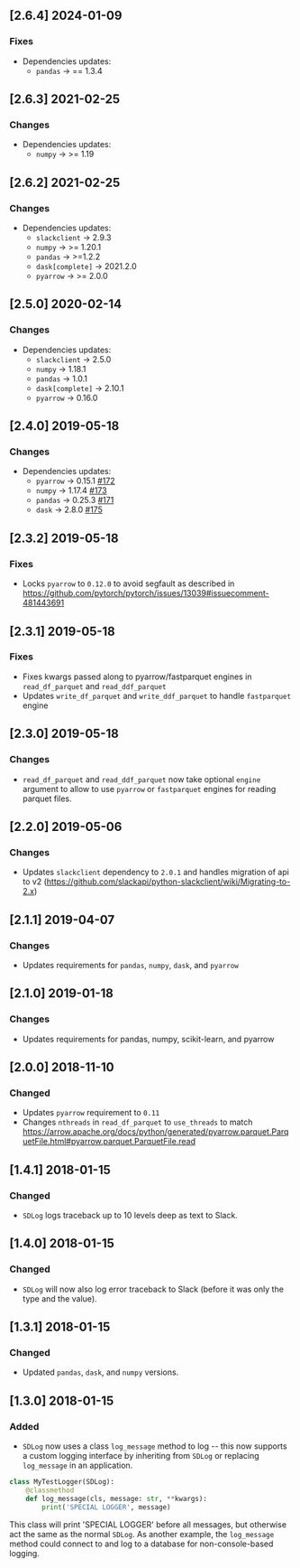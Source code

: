 ## [2.6.4] 2024-01-09
### Fixes
- Dependencies updates:
    - `pandas` -> == 1.3.4
  
## [2.6.3] 2021-02-25
### Changes
- Dependencies updates:
    - `numpy` -> >= 1.19

## [2.6.2] 2021-02-25
### Changes
- Dependencies updates:
    - `slackclient` -> 2.9.3
    - `numpy` -> >= 1.20.1
    - `pandas` -> >=1.2.2
    - `dask[complete]` -> 2021.2.0
    - `pyarrow` -> >= 2.0.0

## [2.5.0] 2020-02-14
### Changes
- Dependencies updates:
    - `slackclient` -> 2.5.0
    - `numpy` -> 1.18.1
    - `pandas` -> 1.0.1
    - `dask[complete]` -> 2.10.1
    - `pyarrow` -> 0.16.0

## [2.4.0] 2019-05-18
### Changes
- Dependencies updates:
    - `pyarrow` -> 0.15.1 [#172](https://github.com/StratoDem/SDUtils/pull/172)
    - `numpy` -> 1.17.4 [#173](https://github.com/StratoDem/SDUtils/pull/173)
    - `pandas` -> 0.25.3 [#171](https://github.com/StratoDem/SDUtils/pull/171)
    - `dask` -> 2.8.0 [#175](https://github.com/StratoDem/SDUtils/pull/175)

## [2.3.2] 2019-05-18
### Fixes
- Locks `pyarrow` to `0.12.0` to avoid segfault as described in https://github.com/pytorch/pytorch/issues/13039#issuecomment-481443691

## [2.3.1] 2019-05-18
### Fixes
- Fixes kwargs passed along to pyarrow/fastparquet engines in `read_df_parquet` and `read_ddf_parquet`
- Updates `write_df_parquet` and `write_ddf_parquet` to handle `fastparquet` engine

## [2.3.0] 2019-05-18
### Changes
- `read_df_parquet` and `read_ddf_parquet` now take optional `engine` argument to allow to use `pyarrow` or `fastparquet` engines for reading parquet files.

## [2.2.0] 2019-05-06
### Changes
- Updates `slackclient` dependency to `2.0.1` and handles migration of api to v2 (https://github.com/slackapi/python-slackclient/wiki/Migrating-to-2.x)

## [2.1.1] 2019-04-07
### Changes
- Updates requirements for `pandas`, `numpy`, `dask`, and `pyarrow`

## [2.1.0] 2019-01-18
### Changes
- Updates requirements for pandas, numpy, scikit-learn, and pyarrow

## [2.0.0] 2018-11-10
### Changed
- Updates `pyarrow` requirement to `0.11`
- Changes `nthreads` in `read_df_parquet` to `use_threads` to match https://arrow.apache.org/docs/python/generated/pyarrow.parquet.ParquetFile.html#pyarrow.parquet.ParquetFile.read

## [1.4.1] 2018-01-15
### Changed
- `SDLog` logs traceback up to 10 levels deep as text to Slack.

## [1.4.0] 2018-01-15
### Changed
- `SDLog` will now also log error traceback to Slack
(before it was only the type and the value).

## [1.3.1] 2018-01-15
### Changed
- Updated `pandas`, `dask`, and `numpy` versions.


## [1.3.0] 2018-01-15
### Added
- `SDLog` now uses a class `log_message` method to log -- this now
supports a custom logging interface by inheriting from `SDLog` or
replacing `log_message` in an application.
```python
class MyTestLogger(SDLog):
    @classmethod
    def log_message(cls, message: str, **kwargs):
        print('SPECIAL LOGGER', message)
```
This class will print 'SPECIAL LOGGER' before all messages, but otherwise
act the same as the normal `SDLog`. As another example, the `log_message`
method could connect to and log to a database for non-console-based
logging.
